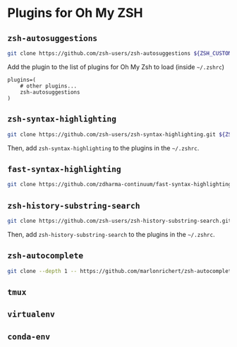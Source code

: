 # Plugins for Oh My ZSH

## `zsh-autosuggestions`

```bash
git clone https://github.com/zsh-users/zsh-autosuggestions ${ZSH_CUSTOM:-~/.oh-my-zsh/custom}/plugins/zsh-autosuggestions
```

Add the plugin to the list of plugins for Oh My Zsh to load (inside `~/.zshrc`)
```
plugins=( 
    # other plugins...
    zsh-autosuggestions
)
```

## `zsh-syntax-highlighting`

```bash
git clone https://github.com/zsh-users/zsh-syntax-highlighting.git ${ZSH_CUSTOM:-~/.oh-my-zsh/custom}/plugins/zsh-syntax-highlighting
```

Then, add `zsh-syntax-highlighting` to the plugins in the `~/.zshrc`.

## `fast-syntax-highlighting`

```bash
git clone https://github.com/zdharma-continuum/fast-syntax-highlighting.git ${ZSH_CUSTOM:-$HOME/.oh-my-zsh/custom}/plugins/fast-syntax-highlighting
```

## `zsh-history-substring-search`

```bash
git clone https://github.com/zsh-users/zsh-history-substring-search.git ${ZSH_CUSTOM:-~/.oh-my-zsh/custom}/plugins/zsh-history-substring-search
```

Then, add `zsh-history-substring-search` to the plugins in the `~/.zshrc`.

## `zsh-autocomplete`

```bash
git clone --depth 1 -- https://github.com/marlonrichert/zsh-autocomplete.git $ZSH_CUSTOM/plugins/zsh-autocomplete
```

## `tmux`

## `virtualenv`

## `conda-env`
